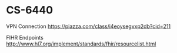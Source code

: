 # CS-6440


VPN Connection https://piazza.com/class/i4eoysegvxp2db?cid=211

FIHR Endpoints http://www.hl7.org/implement/standards/fhir/resourcelist.html
